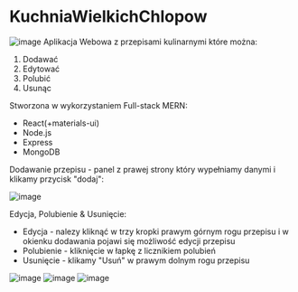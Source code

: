 # KuchniaWielkichChlopow
![image](https://user-images.githubusercontent.com/39875865/152642037-a7683bdb-f030-4459-a2c8-798bd5b23679.png)
Aplikacja Webowa z przepisami kulinarnymi które można:
1. Dodawać
2. Edytować
3. Polubić
4. Usunąc

Stworzona w wykorzystaniem Full-stack MERN:
- React(+materials-ui)
- Node.js 
- Express 
- MongoDB

Dodawanie przepisu - panel z prawej strony który wypełniamy danymi i klikamy przycisk "dodaj":

![image](https://user-images.githubusercontent.com/39875865/152641962-d121c3c8-1c84-415b-8bfb-0aaf3c44458b.png)

Edycja, Polubienie & Usunięcie:
- Edycja - nalezy kliknąć w trzy kropki prawym górnym rogu przepisu i w okienku dodawania pojawi się możliwość edycji przepisu
- Polubienie - kliknięcie w łapkę z licznikiem polubień
- Usunięcie - klikamy "Usuń" w prawym dolnym rogu przepisu 

![image](https://user-images.githubusercontent.com/39875865/152642166-3cdb15c2-0805-4cf8-bf60-ce3300bad6c8.png)
![image](https://user-images.githubusercontent.com/39875865/152641972-388e366c-e381-474a-8f69-6dac3431d480.png)
![image](https://user-images.githubusercontent.com/39875865/152641997-28a5bab5-c314-435a-bde4-15e0085c59c1.png)




